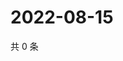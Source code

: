 # 2022-08-15

共 0 条

<!-- BEGIN WEIBO -->
<!-- 最后更新时间 Mon Aug 15 2022 01:07:05 GMT+0800 (China Standard Time) -->

<!-- END WEIBO -->
